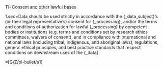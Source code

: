 Ti=Consent and other lawful bases

1.sec=Data should be used strictly in accordance with the {_data_subject}’s (or their legal representative’s) consent for {_processing}, and/or the terms and conditions of authorization for lawful {_processing} by competent bodies or institutions (e.g. terms and conditions set by research ethics committees, waivers of consent), and in compliance with international and national laws (including tribal, indigenous, and aboriginal laws), regulations, general ethical principles, and best practice standards that respect conditions on downstream uses of the {_data}.

=[G/Z/ol-bullet/s1]
